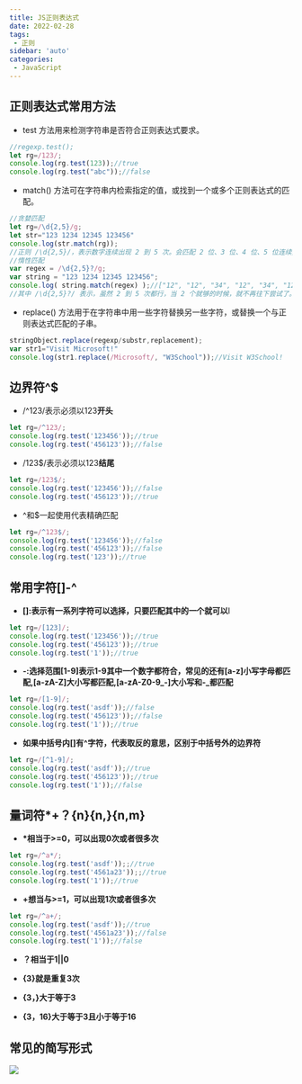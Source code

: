 ```yaml
---
title: JS正则表达式
date: 2022-02-28
tags:
 - 正则
sidebar: 'auto'
categories:
 - JavaScript
---
```


## 正则表达式常用方法

+ test 方法用来检测字符串是否符合正则表达式要求。

```js
//regexp.test();
let rg=/123/;
console.log(rg.test(123));//true
console.log(rg.test("abc"));//false
```

+ match() 方法可在字符串内检索指定的值，或找到一个或多个正则表达式的匹配。

```js
//贪婪匹配
let rg=/\d{2,5}/g;
let str="123 1234 12345 123456"
console.log(str.match(rg));
//正则 /\d{2,5}/，表示数字连续出现 2 到 5 次。会匹配 2 位、3 位、4 位、5 位连续数字,其是贪婪的，它会尽可能多的匹配
//惰性匹配
var regex = /\d{2,5}?/g;
var string = "123 1234 12345 123456";
console.log( string.match(regex) );//["12", "12", "34", "12", "34", "12", "34", "56"]
//其中 /\d{2,5}?/ 表示，虽然 2 到 5 次都行，当 2 个就够的时候，就不再往下尝试了。
```

+ replace() 方法用于在字符串中用一些字符替换另一些字符，或替换一个与正则表达式匹配的子串。

```js
stringObject.replace(regexp/substr,replacement);
var str1="Visit Microsoft!"
console.log(str1.replace(/Microsoft/, "W3School"));//Visit W3School!
```



## 边界符^$

+ /^123/表示必须以123**开头**

```js
let rg=/^123/;
console.log(rg.test('123456'));//true
console.log(rg.test('456123'));//false
```

+ /123$/表示必须以123**结尾**

```js
let rg=/123$/;
console.log(rg.test('123456'));//false
console.log(rg.test('456123'));//true
```

+ ^和$一起使用代表精确匹配

```js
let rg=/^123$/;
console.log(rg.test('123456'));//false
console.log(rg.test('456123'));//false
console.log(rg.test('123'));//true
```

## 常用字符[]-^

+ **[]:表示有一系列字符可以选择，只要匹配其中的一个就可以**I

```js
let rg=/[123]/;
console.log(rg.test('123456'));//true
console.log(rg.test('456123'));//true
console.log(rg.test('1'));//true
```

+ **-:选择范围[1-9]表示1-9其中一个数字都符合，常见的还有[a-z]小写字母都匹配,[a-zA-Z]大小写都匹配,[a-zA-Z0-9\_-]大小写和-\_都匹配**

```js
let rg=/[1-9]/;
console.log(rg.test('asdf'));//false
console.log(rg.test('456123'));//false
console.log(rg.test('1'));//true
```

+ **如果中括号内[]有^字符，代表取反的意思，区别于中括号外的边界符**

```js
let rg=/[^1-9]/;
console.log(rg.test('asdf'));//true
console.log(rg.test('456123'));//true
console.log(rg.test('1'));//false
```

## 量词符*+？{n}{n,}{n,m}

+ **\*相当于>=0，可以出现0次或者很多次**

```js
let rg=/^a*/;
console.log(rg.test('asdf'));;//true
console.log(rg.test('4561a23'));;//true
console.log(rg.test('1'));//true
```

+ **+想当与>=1，可以出现1次或者很多次**

```js
let rg=/^a+/;
console.log(rg.test('asdf'));//true
console.log(rg.test('4561a23'));//false
console.log(rg.test('1'));//false
```

+ **？相当于1||0**

+ **{3}就是重复3次**
+ **{3，}大于等于3**
+ **{3，16}大于等于3且小于等于16**

## 常见的简写形式

![](https://gitee.com/ekzodia_lty/blog-image/raw/master/img/20220226223735.png)



















